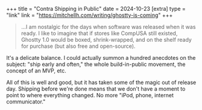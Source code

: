 +++
title = "Contra Shipping in Public"
date = 2024-10-23
[extra]
type = "link"
link = "https://mitchellh.com/writing/ghostty-is-coming"
+++

> ...I am nostalgic for the days when software was released when it was
> ready. I like to imagine that if stores like CompUSA still existed,
> Ghostty 1.0 would be boxed, shrink-wrapped, and on the shelf ready for
> purchase (but also free and open-source).

It's a delicate balance. I could actually summon a hundred anecdotes on
the subject: "ship early and often," the whole build-in-public movement,
the concept of an MVP, etc.

All of this is well and good, but it has taken some of the magic out of
release day. Shipping before we're done means that we don't have a
moment to point to where everything changed. No more "iPod, phone,
internet communicator."

<!-- more -->
